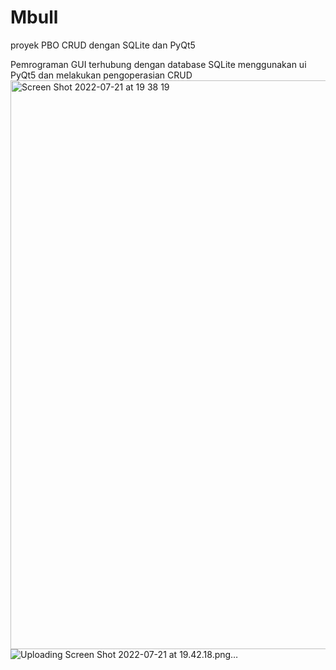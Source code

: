 # Mbull
proyek PBO CRUD dengan SQLite dan PyQt5

Pemrograman GUI terhubung dengan database SQLite menggunakan ui PyQt5 dan melakukan pengoperasian CRUD<img width="910" alt="Screen Shot 2022-07-21 at 19 38 19" src="https://user-images.githubusercontent.com/109740252/180217928-71ec4624-438c-4b4b-88fc-f8b25ca1990c.png">
![Uploading Screen Shot 2022-07-21 at 19.42.18.png…]()
